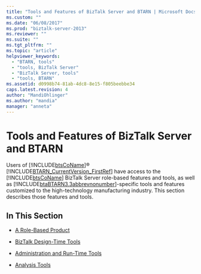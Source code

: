 ```yaml
---
title: "Tools and Features of BizTalk Server and BTARN | Microsoft Docs"
ms.custom: ""
ms.date: "06/08/2017"
ms.prod: "biztalk-server-2013"
ms.reviewer: ""
ms.suite: ""
ms.tgt_pltfrm: ""
ms.topic: "article"
helpviewer_keywords: 
  - "BTARN, tools"
  - "tools, BizTalk Server"
  - "BizTalk Server, tools"
  - "tools, BTARN"
ms.assetid: d0998b74-81ab-4dc8-8e15-f805beebbe34
caps.latest.revision: 4
author: "MandiOhlinger"
ms.author: "mandia"
manager: "anneta"
---
```

# Tools and Features of BizTalk Server and BTARN
Users of [!INCLUDE[btsCoName](../../includes/btsconame-md.md)]® [!INCLUDE[BTARN_CurrentVersion_FirstRef](../../includes/btarn-currentversion-firstref-md.md)] have access to the [!INCLUDE[btsCoName](../../includes/btsconame-md.md)] BizTalk Server role-based features and tools, as well as [!INCLUDE[btaBTARN3.3abbrevnonumber](../../includes/btabtarn3-3abbrevnonumber-md.md)]-specific tools and features customized to the high-technology manufacturing industry. This section describes those features and tools.  
  
## In This Section  
  
-   [A Role-Based Product](../../adapters-and-accelerators/accelerator-rosettanet/a-role-based-product2.md)  
  
-   [BizTalk Design-Time Tools](../../adapters-and-accelerators/accelerator-rosettanet/biztalk-design-time-tools.md)  
  
-   [Administration and Run-Time Tools](../../adapters-and-accelerators/accelerator-rosettanet/administration-and-run-time-tools.md)  
  
-   [Analysis Tools](../../adapters-and-accelerators/accelerator-rosettanet/analysis-tools1.md)